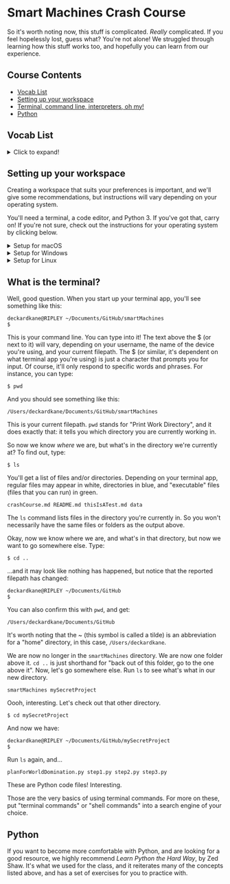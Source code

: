# Smart Machines Crash Course
So it's worth noting now, this stuff is complicated. _Really_ complicated. If you feel hopelessly lost, guess what? You're not alone! We struggled through learning how this stuff works too, and hopefully you can learn from our experience.

## Course Contents
* [Vocab List](#vocab-list)
* [Setting up your workspace](#setting-up-your-workspace)
* [Terminal, command line, interpreters, oh my!](#what-is-the-terminal)
* [Python](#python)

## Vocab List
<details>
  <summary>Click to expand!</summary>

  Here are some words we'll be using throughout this document. We'll elaborate further down below, but here's a few to start:
  ### Terminal:
  The difference between a terminal, shell, and console is...fuzzy. Nerds could quibble all day about the exact definition of each, but for our purposes, a terminal is a special app used to write and send commands to our computer. If you've seen Tron, or any cheesy 90's hacker movies, you'll have seen something like this:
  ```
  $ whoami
  flynn
  ```
  This is a terminal. It uses a command-line style (basically, just text) interface that we can send commands to.

  ### Interpreter:
  In our case, Python.
  ### Filepath:
  The "path" through the folders/directories to reach a particular location. For example, "/Users/deckardkane/Documents".
  ### Directory:
  A folder, more or less.

</details>

## Setting up your workspace
Creating a workspace that suits your preferences is important, and we'll give some recommendations, but instructions will vary depending on your operating system.

You'll need a terminal, a code editor, and Python 3. If you've got that, carry on! If you're not sure, check out the instructions for your operating system by clicking below.

<details>
  <summary>Setup for macOS</summary>

  1. Install [Python 3](https://www.python.org/downloads/release/python-373/). Follow the link to the Python downloads page, select the macOS 64-bit/32-bit installer, and install it like you would any other program.
  2. Install a code/text editor of your choice. We recommend [Atom](https://atom.io/), but there are many other options, including [Sublime Text](https://www.sublimetext.com/3) and [Visual Studio Code](https://code.visualstudio.com/download).
  3. Make sure your code editor is easily accessible by putting it in your dock.
  4. Mac users already have a terminal app, appropriately titled "Terminal". Use the Spotlight tool to search for it, and add it to your dock as well. This will be how you run the code you write!


</details>

<details>
  <summary>Setup for Windows</summary>

  1. Install [Python 3](https://www.python.org/downloads/release/python-373/). Follow the link to the Python downloads page, select the Windows x86/64-bit installer, and install it like you would any other program.
    * TAKE NOTE: Windows users may have some choices to make about whether or not to add Python 3 to the system path. For now, check the box in the Python installer that adds it to the system path. It'll allow you to run the `python` command in your terminal without issue.
  2. Install a code/text editor of your choice. We recommend [Atom](https://atom.io/), but there are many other options, including [Sublime Text](https://www.sublimetext.com/3), [Visual Studio Code](https://code.visualstudio.com/download), and [Notepad++](https://notepad-plus-plus.org/download/v7.6.6.html).
  3. Make sure your code editor is easily accessible in your taskbar/Start Menu/whatever.
  4. Windows users have several options for terminal apps. The one that comes preinstalled is called PowerShell. Does it work? ...mostly. It can come with some weird quirks and errors. They're in no way impossible to solve, but if that intimidates you, it's worth checking out alternative terminal apps. We recommend [cmder](https://cmder.net/). It's highly customizable (and free!), and you can plug something like [git bash](https://git-scm.com/downloads) into it if you so desire.

</details>

<details>
  <summary>Setup for Linux</summary>
  1. Install [Python 3](https://www.python.org/downloads/release/python-373/). Follow the link to the Python downloads page, select the , and install it like you would any other program.
  2. Install a code/text editor of your choice. We recommend [Atom](https://atom.io/), but there are many other options, including [Sublime Text](https://www.sublimetext.com/3) and [Visual Studio Code](https://code.visualstudio.com/download).
  3. Make sure your code editor is easily accessible in your taskbar/dock.
  4. Linux

</details>

## What is the terminal?
Well, good question. When you start up your terminal app, you'll see something like this:
```
deckardkane@RIPLEY ~/Documents/GitHub/smartMachines
$
```
This is your command line. You can type into it! The text above the $ (or next to it) will vary, depending on your username, the name of the device you're using, and your current filepath. The $ (or similar, it's dependent on what terminal app you're using) is just a character that prompts you for input. Of course, it'll only respond to specific words and phrases. For instance, you can type:
```
$ pwd
```
And you should see something like this:
```
/Users/deckardkane/Documents/GitHub/smartMachines
```
This is your current filepath. `pwd` stands for "Print Work Directory", and it does exactly that: it tells you which directory you are currently working in.

So now we know _where_ we are, but what's in the directory we're currently at? To find out, type:
```
$ ls
```
You'll get a list of files and/or directories. Depending on your terminal app, regular files may appear in white, directories in blue, and "executable" files (files that you can run) in green.
```
crashCourse.md README.md thisIsATest.md data
```
The `ls` command lists files in the directory you're currently in. So you won't necessarily have the same files or folders as the output above.

Okay, now we know where we are, and what's in that directory, but now we want to go somewhere else. Type:
```
$ cd ..
```
...and it may look like nothing has happened, but notice that the reported filepath has changed:
```
deckardkane@RIPLEY ~/Documents/GitHub
$
```
You can also confirm this with `pwd`, and get:
```
/Users/deckardkane/Documents/GitHub
```
It's worth noting that the ~ (this symbol is called a tilde) is an abbreviation for a "home" directory, in this case, `/Users/deckardkane`.

We are now no longer in the `smartMachines` directory. We are now one folder above it. `cd ..` is just shorthand for "back out of this folder, go to the one above it". Now, let's go somewhere else. Run `ls` to see what's what in our new directory.
```
smartMachines mySecretProject
```
Oooh, interesting. Let's check out that other directory.
```
$ cd mySecretProject
```
And now we have:
```
deckardkane@RIPLEY ~/Documents/GitHub/mySecretProject
$
```
Run `ls` again, and...
```
planForWorldDomination.py step1.py step2.py step3.py
```
These are Python code files! Interesting.

Those are the very basics of using terminal commands. For more on these, put "terminal commands" or "shell commands" into a search engine of your choice.

## Python
If you want to become more comfortable with Python, and are looking for a good resource, we highly recommend _Learn Python the Hard Way_, by Zed Shaw. It's what we used for the class, and it reiterates many of the concepts listed above, and has a set of exercises for you to practice with.
